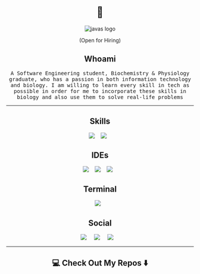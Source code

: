 <!--
**mojalefakodisang/mojalefakodisang** is a ✨ _special_ ✨ repository because its `README.md` (this file) appears on your GitHub profile.
--->

<h1 align="center"> 👋 </h1>
<div align="center">
  <img src="<img src="https://github.com/mojalefakodisang/mojalefakodisang/images/javas.gif" alt="javas logo" style="max-width: 100%; height: auto;">
</div>
<p align="center"> (Open for Hiring)</p>

<h2 align="center">Whoami</h2>
<p align="center">
  <samp> A Software Engineering student, Biochemistry & Physiology graduate, who has a passion in both information technology and biology. I am willing to learn every skill in tech as possible in order for me to incorporate these skills in biology and also use them to solve real-life problems
  </samp>
</p>

<hr>
<h2 align="center">Skills</h2>
<p align="center">
  <img src="https://img.shields.io/badge/Adobe%20Illustrator-FF9A00?style=for-the-badge&logo=adobe%20illustrator&logoColor=white" />&nbsp;&nbsp;&nbsp;
  <img src="https://img.shields.io/badge/C-00599C?style=for-the-badge&logo=c&logoColor=white" />&nbsp;&nbsp;&nbsp;
</p>

<h2 align="center">IDEs</h2> 
<p align="center">
  <img src="https://img.shields.io/badge/Emacs-%237F5AB6.svg?&style=for-the-badge&logo=gnu-emacs&logoColor=white" />&nbsp;&nbsp;&nbsp;
  <img src="https://img.shields.io/badge/VIM-%2311AB00.svg?&style=for-the-badge&logo=vim&logoColor=white" />&nbsp;&nbsp;&nbsp;
  <img src="https://img.shields.io/badge/Visual_Studio-5C2D91?style=for-the-badge&logo=visual%20studio&logoColor=white" />&nbsp;&nbsp;&nbsp;
</p>

<h2 align="center">Terminal</h2>
<p align="center">
  <img src="https://img.shields.io/badge/GIT-E44C30?style=for-the-badge&logo=git&logoColor=white" />&nbsp;&nbsp;&nbsp;
</p>

<h2  align="center">Social</h2>
<p align="center">
  <a target="_blank"href="https://alx-students.slack.com/team/U055WRHFWAG"><img src="https://img.shields.io/badge/Slack-4A154B?style=for-the-badge&logo=slack&logoColor=white" /></a>&nbsp;&nbsp;&nbsp;&nbsp;
  <a target="_blank"href="https://twitter.com/javasbeats_SA"><img src="https://img.shields.io/badge/Twitter-1DA1F2?style=for-the-badge&logo=twitter&logoColor=white" /></a>&nbsp;&nbsp;&nbsp;&nbsp;
  <a href="mailto:mojalefakodisang@yahoo.com"><img src="https://img.shields.io/badge/Yahoo-8B89CC?style=for-the-badge&logo=yahoo&logoColor=white" /></a>&nbsp;&nbsp;&nbsp;&nbsp;
</p>

<hr>

<h2  align="center">💻 Check Out My Repos ⬇️ </h2>
